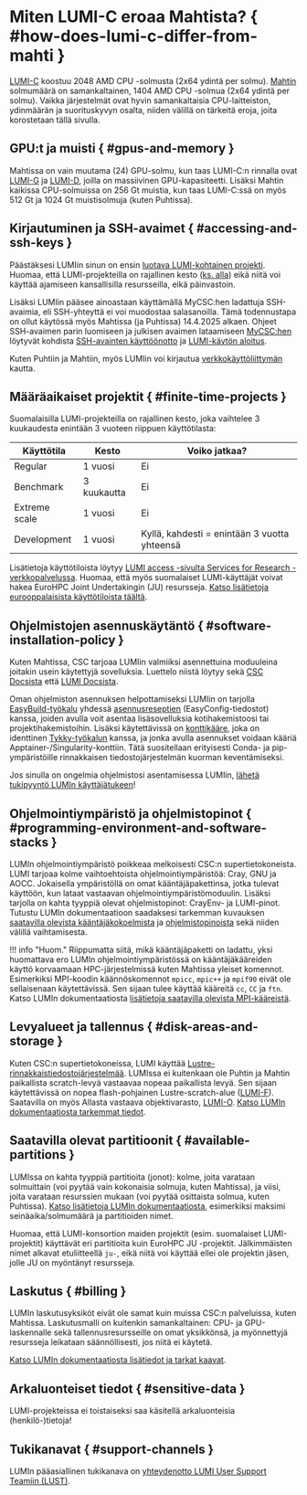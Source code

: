 # Miten LUMI-C eroaa Mahtista? { #how-does-lumi-c-differ-from-mahti }

[LUMI-C](https://docs.lumi-supercomputer.eu/hardware/lumic/) koostuu 2048 AMD CPU -solmusta (2x64 ydintä per solmu). [Mahtin](systems-mahti.md) solmumäärä on samankaltainen, 1404 AMD CPU -solmua (2x64 ydintä per solmu). Vaikka järjestelmät ovat hyvin samankaltaisia CPU-laitteiston, ydinmäärän ja suorituskyvyn osalta, niiden välillä on tärkeitä eroja, joita korostetaan tällä sivulla.

## GPU:t ja muisti { #gpus-and-memory }

Mahtissa on vain muutama (24) GPU-solmu, kun taas LUMI-C:n rinnalla ovat [LUMI-G](https://docs.lumi-supercomputer.eu/hardware/lumig/) ja [LUMI-D](https://docs.lumi-supercomputer.eu/hardware/lumid/), joilla on massiivinen GPU-kapasiteetti. Lisäksi Mahtin kaikissa CPU-solmuissa on 256 Gt muistia, kun taas LUMI-C:ssä on myös 512 Gt ja 1024 Gt muistisolmuja (kuten Puhtissa).

## Kirjautuminen ja SSH-avaimet { #accessing-and-ssh-keys }

Päästäksesi LUMIin sinun on ensin [luotava LUMI-kohtainen projekti](../accounts/how-to-create-new-project.md#how-to-create-finnish-lumi-projects). Huomaa, että LUMI-projekteilla on rajallinen kesto ([ks. alla](lumi-vs-mahti.md#finite-time-projects)) eikä niitä voi käyttää ajamiseen kansallisilla resursseilla, eikä päinvastoin.

Lisäksi LUMIin pääsee ainoastaan käyttämällä MyCSC:hen ladattuja SSH-avaimia, eli SSH-yhteyttä ei voi muodostaa salasanoilla. Tämä todennustapa on ollut käytössä myös Mahtissa (ja Puhtissa) 14.4.2025 alkaen. Ohjeet SSH-avaimen parin luomiseen ja julkisen avaimen lataamiseen [MyCSC:hen](https://my.csc.fi/) löytyvät kohdista [SSH-avainten käyttöönotto](connecting/ssh-keys.md) ja [LUMI-käytön aloitus](https://docs.lumi-supercomputer.eu/firststeps/getstarted/).

Kuten Puhtiin ja Mahtiin, myös LUMIin voi kirjautua [verkkokäyttöliittymän](https://docs.lumi-supercomputer.eu/runjobs/webui/) kautta.

## Määräaikaiset projektit { #finite-time-projects }

Suomalaisilla LUMI-projekteilla on rajallinen kesto, joka vaihtelee 3 kuukaudesta enintään 3 vuoteen riippuen käyttötilasta:

|Käyttötila   |Kesto    |Voiko jatkaa?                  |
|-------------|---------|-------------------------------|
|Regular      |1 vuosi  |Ei                             |
|Benchmark    |3 kuukautta|Ei                           |
|Extreme scale|1 vuosi  |Ei                             |
|Development  |1 vuosi  |Kyllä, kahdesti = enintään 3 vuotta yhteensä|

Lisätietoja käyttötiloista löytyy [LUMI access -sivulta Services for Research -verkkopalvelussa](https://research.csc.fi/lumi-access). Huomaa, että myös suomalaiset LUMI-käyttäjät voivat hakea EuroHPC Joint Undertakingin (JU) resursseja. [Katso lisätietoja eurooppalaisista käyttötiloista täältä](https://www.lumi-supercomputer.eu/get-started-2021/users-in-europe/).

## Ohjelmistojen asennuskäytäntö { #software-installation-policy }

Kuten Mahtissa, CSC tarjoaa LUMIin valmiiksi asennettuina moduuleina joitakin usein käytettyjä sovelluksia. Luettelo niistä löytyy sekä [CSC Docsista](../apps/by_availability.md#lumi) että [LUMI Docsista](https://docs.lumi-supercomputer.eu/software/local/csc/).

Oman ohjelmiston asennuksen helpottamiseksi LUMIin on tarjolla [EasyBuild-työkalu](https://docs.lumi-supercomputer.eu/software/installing/easybuild/) yhdessä [asennusreseptien](https://github.com/Lumi-supercomputer/LUMI-EasyBuild-contrib) (EasyConfig-tiedostot) kanssa, joiden avulla voit asentaa lisäsovelluksia kotihakemistoosi tai projektihakemistoihin. Lisäksi käytettävissä on [konttikääre](https://docs.lumi-supercomputer.eu/software/installing/container-wrapper/), joka on identtinen [Tykky-työkalun](containers/tykky.md) kanssa, ja jonka avulla asennukset voidaan kääriä Apptainer-/Singularity-konttiin. Tätä suositellaan erityisesti Conda- ja pip-ympäristöille rinnakkaisen tiedostojärjestelmän kuorman keventämiseksi.

Jos sinulla on ongelmia ohjelmistosi asentamisessa LUMIin, [lähetä tukipyyntö LUMIn käyttäjätukeen](https://lumi-supercomputer.eu/user-support/need-help/)!

## Ohjelmointiympäristö ja ohjelmistopinot { #programming-environment-and-software-stacks }

LUMIn ohjelmointiympäristö poikkeaa melkoisesti CSC:n supertietokoneista. LUMI tarjoaa kolme vaihtoehtoista ohjelmointiympäristöä: Cray, GNU ja AOCC. Jokaisella ympäristöllä on omat kääntäjäpakettinsa, jotka tulevat käyttöön, kun lataat vastaavan ohjelmointiympäristömoduulin. Lisäksi tarjolla on kahta tyyppiä olevat ohjelmistopinot: CrayEnv- ja LUMI-pinot. Tutustu LUMIn dokumentaatioon saadaksesi tarkemman kuvauksen [saatavilla olevista kääntäjäkokoelmista](https://docs.lumi-supercomputer.eu/development/compiling/prgenv/) ja [ohjelmistopinoista](https://docs.lumi-supercomputer.eu/runjobs/lumi_env/softwarestacks/) sekä niiden välillä vaihtamisesta.

!!! info "Huom."
    Riippumatta siitä, mikä kääntäjäpaketti on ladattu, yksi huomattava ero LUMIn ohjelmointiympäristössä on kääntäjäkääreiden käyttö korvaamaan HPC-järjestelmissä kuten Mahtissa yleiset komennot. Esimerkiksi MPI-koodin käännöskomennot `mpicc`, `mpic++` ja `mpif90` eivät ole sellaisenaan käytettävissä. Sen sijaan tulee käyttää kääreitä `cc`, `CC` ja `ftn`. Katso LUMIn dokumentaatiosta [lisätietoja saatavilla olevista MPI-kääreistä](https://docs.lumi-supercomputer.eu/development/compiling/prgenv/#compile-an-mpi-program).

## Levyalueet ja tallennus { #disk-areas-and-storage }

Kuten CSC:n supertietokoneissa, LUMI käyttää [Lustre-rinnakkaistiedostojärjestelmää](https://docs.lumi-supercomputer.eu/storage/parallel-filesystems/lumip/). LUMIssa ei kuitenkaan ole Puhtin ja Mahtin paikallista scratch-levyä vastaavaa nopeaa paikallista levyä. Sen sijaan käytettävissä on nopea flash-pohjainen Lustre-scratch-alue ([LUMI-F](https://docs.lumi-supercomputer.eu/storage/parallel-filesystems/lumif/)). Saatavilla on myös Allasta vastaava objektivarasto, [LUMI-O](https://docs.lumi-supercomputer.eu/storage/lumio/). [Katso LUMIn dokumentaatiosta tarkemmat tiedot](https://docs.lumi-supercomputer.eu/storage/).

## Saatavilla olevat partitioonit { #available-partitions }

LUMIssa on kahta tyyppiä partitioita (jonot): kolme, joita varataan solmuittain (voi pyytää vain kokonaisia solmuja, kuten Mahtissa), ja viisi, joita varataan resurssien mukaan (voi pyytää osittaista solmua, kuten Puhtissa). [Katso lisätietoja LUMIn dokumentaatiosta](https://docs.lumi-supercomputer.eu/runjobs/scheduled-jobs/partitions/), esimerkiksi maksimi seinäaika/solmumäärä ja partitioiden nimet.

Huomaa, että LUMI-konsortion maiden projektit (esim. suomalaiset LUMI-projektit) käyttävät eri partitioita kuin EuroHPC JU -projektit. Jälkimmäisten nimet alkavat etuliitteellä `ju-`, eikä niitä voi käyttää ellei ole projektin jäsen, jolle JU on myöntänyt resursseja.

## Laskutus { #billing }

LUMIn laskutusyksiköt eivät ole samat kuin muissa CSC:n palveluissa, kuten Mahtissa. Laskutusmalli on kuitenkin samankaltainen: CPU- ja GPU-laskennalle sekä tallennusresursseille on omat yksikkönsä, ja myönnettyjä resursseja leikataan säännöllisesti, jos niitä ei käytetä.

[Katso LUMIn dokumentaatiosta lisätiedot ja tarkat kaavat](https://docs.lumi-supercomputer.eu/runjobs/lumi_env/billing/).

## Arkaluonteiset tiedot { #sensitive-data }

LUMI-projekteissa ei toistaiseksi saa käsitellä arkaluonteisia (henkilö-)tietoja!

## Tukikanavat { #support-channels }

LUMIn pääasiallinen tukikanava on [yhteydenotto LUMI User Support Teamiin (LUST)](https://lumi-supercomputer.eu/user-support/need-help/).